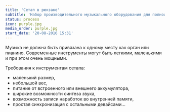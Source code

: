 ```yaml
---
title: 'Сетап в рюкзаке'
subtitle: 'Набор производительного музыкального оборудования для полноценного живого электронного выступления и сочинительства'
status: process
icon: purple.jpg
media_order: purple.jpg
start_date: '20-08-2016 15:31'
---
```


Музыка не должна быть привязана к одному месту как орган или пианино. Современные инструменты могут быть легкими, маленькими и при этом очень мощными.

Требования к инструментам сетапа:
- маленький размер,
- небольшой вес,
- питание от встроенного или внешнего аккумулятора,
- широкие возможности синтеза звука,
- возможность записи наработок во внутренней памяти,
- простая синхронизация с остальными девайсами...
